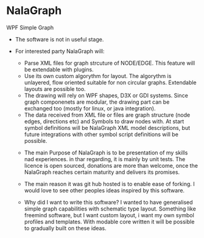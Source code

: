 # NalaGraph
WPF Simple Graph

* The software is not in useful stage.

* For interested party NalaGraph will:
  - Parse XML files for graph strcuture of NODE/EDGE. This feature will be extendable with plugins.
  - Use its own custom algorythm for layout. The algorythm is unlayered, flow oriented suitable for non circular graphs. Extendable layouts are possible too.
  - The drawing will rely on WPF shapes, D3X or GDI systems. Since graph componenets are modular, the drawing part can be exchanged too (mostly for linux, or java integration).
  - The data received from XML file or files are graph structure (node edges, directions etc) and Symbols to draw nodes with. At start symbol definitions will be NalaGraph XML model descriptions, but future integrations with other symbol script definitions will be possible.
  
  * The main Purpose of NalaGraph is to be presentation of my skills nad experiences. in thar regarding, it is mainly by unit tests. The licence is open sourced, donations are more than welcome, once the NalaGraph reaches certain maturity and delivers its promises.
  
  * The main reason it was git hub hosted is to enable ease of forking. I would love to see other peoples ideas inspired by this software. 
  
  * Why did I want to write this software? I wanted to have generalised simple graph capabilities with schematic type layout. Something like freemind software, but I want custom layout, i want my own symbol profiles and templates. With modable core written it will be possible to gradually built on these ideas.
